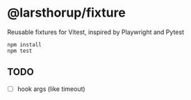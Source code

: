 # @larsthorup/fixture

Reusable fixtures for Vitest, inspired by Playwright and Pytest

```
npm install
npm test
```

## TODO

- [ ] hook args (like timeout)
